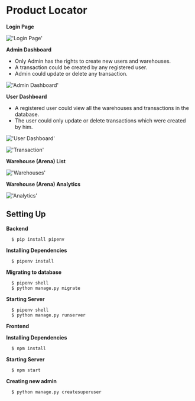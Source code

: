 # Product Locator

**Login Page**

!['Login Page'](/imgs/login.png)

**Admin Dashboard**  
 
- Only Admin has the rights to create new users and warehouses. 
- A transaction could be created by any registered user.
- Admin could update or delete any transaction.

!['Admin Dashboard'](/imgs/admin-dashboard.png)

**User Dashboard**  

- A registered user could view all the warehouses and transactions in the database. 
- The user could only update or delete transactions which were created by him.

!['User Dashboard'](/imgs/user-dashboard.png)

!['Transaction'](/imgs/transaction.png)

**Warehouse (Arena) List**

!['Warehouses'](/imgs/arena.png)

**Warehouse (Arena) Analytics**

!['Analytics'](/imgs/arena-analytics.png)

## Setting Up

**Backend**

```
  $ pip install pipenv
```

**Installing Dependencies**

```
  $ pipenv install
```

**Migrating to database**

```
  $ pipenv shell 
  $ python manage.py migrate
```

**Starting Server**

```
  $ pipenv shell
  $ python manage.py runserver
```

**Frontend**

**Installing Dependencies**

```
  $ npm install
```

**Starting Server**

```
  $ npm start
```

**Creating new admin**

```
  $ python manage.py createsuperuser
```

